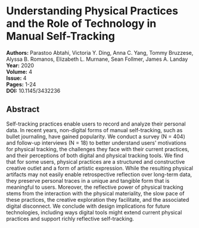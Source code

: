 # Understanding Physical Practices and the Role of Technology in Manual Self-Tracking

**Authors:** Parastoo Abtahi, Victoria Y. Ding, Anna C. Yang, Tommy Bruzzese, Alyssa B. Romanos, Elizabeth L. Murnane, Sean Follmer, James A. Landay  
**Year:** 2020  
**Volume:** 4  
**Issue:** 4  
**Pages:** 1-24  
**DOI:** 10.1145/3432236  

## Abstract
Self-tracking practices enable users to record and analyze their personal data. In recent years, non-digital forms of manual self-tracking, such as bullet journaling, have gained popularity. We conduct a survey (N = 404) and follow-up interviews (N = 18) to better understand users' motivations for physical tracking, the challenges they face with their current practices, and their perceptions of both digital and physical tracking tools. We find that for some users, physical practices are a structured and constructive creative outlet and a form of artistic expression. While the resulting physical artifacts may not easily enable retrospective reflection over long-term data, they preserve personal traces in a unique and tangible form that is meaningful to users. Moreover, the reflective power of physical tracking stems from the interaction with the physical materiality, the slow pace of these practices, the creative exploration they facilitate, and the associated digital disconnect. We conclude with design implications for future technologies, including ways digital tools might extend current physical practices and support richly reflective self-tracking.

